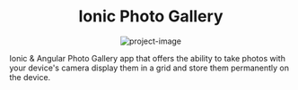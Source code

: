 <h1 align="center" id="title">Ionic Photo Gallery</h1>

<p align="center"><img src="https://socialify.git.ci/hsandstromOM/photo-gallery/image?font=Raleway&amp;issues=1&amp;language=1&amp;name=1&amp;owner=1&amp;pattern=Solid&amp;stargazers=1&amp;theme=Light" alt="project-image"></p>

<p id="description">Ionic &amp; Angular Photo Gallery app that offers the ability to take photos with your device's camera display them in a grid and store them permanently on the device.</p>
